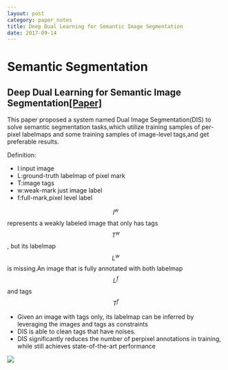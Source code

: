```yaml
---
layout: post
category: paper_notes
title: Deep Dual Learning for Semantic Image Segmentation 
date: 2017-09-14
---
```

# Semantic Segmentation

## Deep Dual Learning for Semantic Image Segmentation[[Paper]](http://personal.ie.cuhk.edu.hk/~pluo/pdf/luoWLWiccv17.pdf)

This paper proposed a system named Dual Image Segmentation(DIS) to solve semantic segmentation tasks,which utilize training samples of per-pixel labelmaps and some training samples of image-level tags,and get preferable results.

Definition:
- I:input image
- L:ground-truth labelmap of pixel mark
- T:image tags
- w:weak-mark just image label
- f:full-mark,pixel level label

$$I^w$$ represents a weakly labeled image that only has tags $$T^w$$, but its labelmap $$L^w$$ is missing.An image that is fully annotated with both labelmap $$L^f$$ and tags $$T^f$$

- Given an image with tags only, its labelmap can be inferred by leveraging the images and tags as constraints
- DIS is able to clean tags that have noises.
- DIS significantly reduces the number of perpixel annotations in training, while still achieves state-of-the-art performance

![](/assets/paper_notes/DDualLearing_SS/image1.png)
